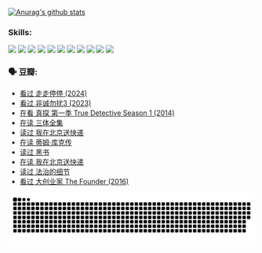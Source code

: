
[![Anurag's github stats](https://github-readme-stats.vercel.app/api?username=w940853815)](https://github.com/anuraghazra/github-readme-stats)

### Skills:

<code><img height="32" src="https://cdn.jsdelivr.net/npm/simple-icons@v5/icons/python.svg"></code>
<code><img height="32" src="https://cdn.jsdelivr.net/npm/simple-icons@v5/icons/javascript.svg"></code>
<code><img height="32" src="https://cdn.jsdelivr.net/npm/simple-icons@v5/icons/django.svg"></code>
<code><img height="32" src="https://cdn.jsdelivr.net/npm/simple-icons@v5/icons/flask.svg"></code>
<code><img height="32" src="https://cdn.jsdelivr.net/npm/simple-icons@v5/icons/vuetify.svg"></code>
<code><img height="32" src="https://cdn.jsdelivr.net/npm/simple-icons@v5/icons/git.svg"></code>
<code><img height="32" src="https://cdn.jsdelivr.net/npm/simple-icons@v5/icons/docker.svg"></code>
<code><img height="32" src="https://cdn.jsdelivr.net/npm/simple-icons@v5/icons/postgresql.svg"></code>
<code><img height="32" src="https://cdn.jsdelivr.net/npm/simple-icons@v5/icons/elasticsearch.svg"></code>
<code><img height="32" src="https://cdn.jsdelivr.net/npm/simple-icons@v5/icons/macos.svg"></code>
<code><img height="32" src="https://cdn.jsdelivr.net/npm/simple-icons@v5/icons/linux.svg"></code>

### 🗣 豆瓣:

<!-- DOUBAN-ACTIVITIES:START -->
- [看过 走走停停‎ (2024)](https://www.douban.com/people/136069238/status/4684430230/?_i=24294139)
- [看过 非诚勿扰3‎ (2023)](https://www.douban.com/people/136069238/status/4676324100/?_i=24294139)
- [在看 真探 第一季 True Detective Season 1‎ (2014)](https://www.douban.com/people/136069238/status/4673382852/?_i=24294140)
- [在读 三体全集](https://www.douban.com/people/136069238/status/4672842521/?_i=24294140)
- [读过 我在北京送快递](https://www.douban.com/people/136069238/status/4672842036/?_i=24294140)
- [在读 蒂姆·库克传](https://www.douban.com/people/136069238/status/4663517053/?_i=24294140)
- [读过 黑书](https://www.douban.com/people/136069238/status/4663516022/?_i=24294140)
- [在读 我在北京送快递](https://www.douban.com/people/136069238/status/4658098365/?_i=24294140)
- [读过 法治的细节](https://www.douban.com/people/136069238/status/4657347558/?_i=24294140)
- [看过 大创业家 The Founder‎ (2016)](https://www.douban.com/people/136069238/status/4649667693/?_i=24294140)
<!-- DOUBAN-ACTIVITIES:END -->


![Snake animation](https://raw.githubusercontent.com/w940853815/w940853815/output/github-contribution-grid-snake.svg)

<!--
**w940853815/w940853815** is a ✨ _special_ ✨ repository because its `README.md` (this file) appears on your GitHub profile.

Here are some ideas to get you started:

- 🔭 I’m currently working on ...
- 🌱 I’m currently learning ...
- 👯 I’m looking to collaborate on ...
- 🤔 I’m looking for help with ...
- 💬 Ask me about ...
- 📫 How to reach me: ...
- 😄 Pronouns: ...
- ⚡ Fun fact: ...
-->
